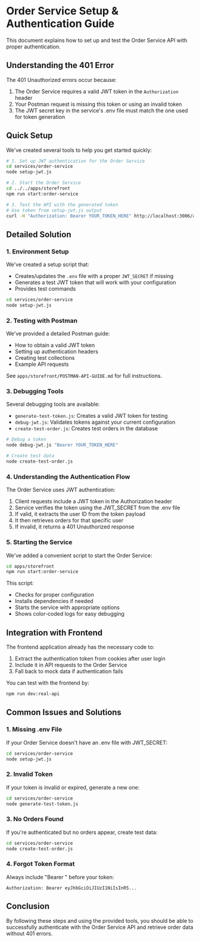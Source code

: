 # Order Service Setup & Authentication Guide

This document explains how to set up and test the Order Service API with proper authentication.

## Understanding the 401 Error

The 401 Unauthorized errors occur because:

1. The Order Service requires a valid JWT token in the `Authorization` header
2. Your Postman request is missing this token or using an invalid token
3. The JWT secret key in the service's .env file must match the one used for token generation

## Quick Setup

We've created several tools to help you get started quickly:

```bash
# 1. Set up JWT authentication for the Order Service
cd services/order-service
node setup-jwt.js

# 2. Start the Order Service
cd ../../apps/storefront
npm run start:order-service

# 3. Test the API with the generated token
# Use token from setup-jwt.js output
curl -H "Authorization: Bearer YOUR_TOKEN_HERE" http://localhost:3006/api/v1/public/orders
```

## Detailed Solution

### 1. Environment Setup

We've created a setup script that:
- Creates/updates the `.env` file with a proper `JWT_SECRET` if missing
- Generates a test JWT token that will work with your configuration
- Provides test commands

```bash
cd services/order-service
node setup-jwt.js
```

### 2. Testing with Postman

We've provided a detailed Postman guide:
- How to obtain a valid JWT token
- Setting up authentication headers
- Creating test collections
- Example API requests

See `apps/storefront/POSTMAN-API-GUIDE.md` for full instructions.

### 3. Debugging Tools

Several debugging tools are available:

- `generate-test-token.js`: Creates a valid JWT token for testing
- `debug-jwt.js`: Validates tokens against your current configuration
- `create-test-order.js`: Creates test orders in the database

```bash
# Debug a token
node debug-jwt.js "Bearer YOUR_TOKEN_HERE"

# Create test data
node create-test-order.js
```

### 4. Understanding the Authentication Flow

The Order Service uses JWT authentication:

1. Client requests include a JWT token in the Authorization header
2. Service verifies the token using the JWT_SECRET from the .env file
3. If valid, it extracts the user ID from the token payload
4. It then retrieves orders for that specific user
5. If invalid, it returns a 401 Unauthorized response

### 5. Starting the Service

We've added a convenient script to start the Order Service:

```bash
cd apps/storefront
npm run start:order-service
```

This script:
- Checks for proper configuration
- Installs dependencies if needed
- Starts the service with appropriate options
- Shows color-coded logs for easy debugging

## Integration with Frontend

The frontend application already has the necessary code to:
1. Extract the authentication token from cookies after user login
2. Include it in API requests to the Order Service
3. Fall back to mock data if authentication fails

You can test with the frontend by:
```bash
npm run dev:real-api
```

## Common Issues and Solutions

### 1. Missing .env File

If your Order Service doesn't have an .env file with JWT_SECRET:
```bash
cd services/order-service
node setup-jwt.js
```

### 2. Invalid Token

If your token is invalid or expired, generate a new one:
```bash
cd services/order-service
node generate-test-token.js
```

### 3. No Orders Found

If you're authenticated but no orders appear, create test data:
```bash
cd services/order-service
node create-test-order.js
```

### 4. Forgot Token Format

Always include "Bearer " before your token:
```
Authorization: Bearer eyJhbGciOiJIUzI1NiIsInR5...
```

## Conclusion

By following these steps and using the provided tools, you should be able to successfully authenticate with the Order Service API and retrieve order data without 401 errors. 